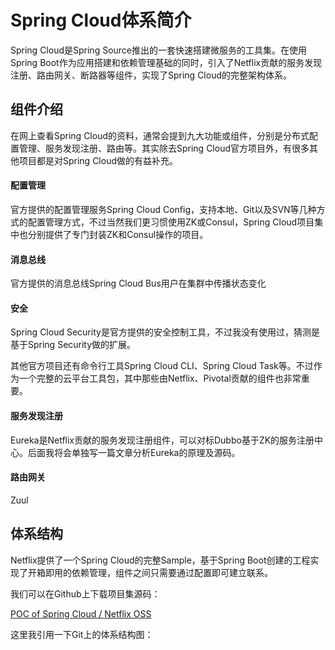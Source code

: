 # Spring Cloud体系简介

Spring Cloud是Spring Source推出的一套快速搭建微服务的工具集。在使用Spring Boot作为应用搭建和依赖管理基础的同时，引入了Netflix贡献的服务发现注册、路由网关、断路器等组件，实现了Spring Cloud的完整架构体系。

## 组件介绍

在网上查看Spring Cloud的资料，通常会提到九大功能或组件，分别是分布式配置管理、服务发现注册、路由等。其实除去Spring Cloud官方项目外，有很多其他项目都是对Spring Cloud做的有益补充。

#### 配置管理

官方提供的配置管理服务Spring Cloud Config，支持本地、Git以及SVN等几种方式的配置管理方式，不过当然我们更习惯使用ZK或Consul，Spring Cloud项目集中也分别提供了专门封装ZK和Consul操作的项目。

#### 消息总线

官方提供的消息总线Spring Cloud Bus用户在集群中传播状态变化

#### 安全

Spring Cloud Security是官方提供的安全控制工具，不过我没有使用过，猜测是基于Spring Security做的扩展。

其他官方项目还有命令行工具Spring Cloud CLI、Spring Cloud Task等。不过作为一个完整的云平台工具包，其中那些由Netflix、Pivotal贡献的组件也非常重要。

#### 服务发现注册

Eureka是Netflix贡献的服务发现注册组件，可以对标Dubbo基于ZK的服务注册中心。后面我将会单独写一篇文章分析Eureka的原理及源码。

#### 路由网关

Zuul

## 体系结构

Netflix提供了一个Spring Cloud的完整Sample，基于Spring Boot创建的工程实现了开箱即用的依赖管理，组件之间只需要通过配置即可建立联系。

我们可以在Github上下载项目集源码：

[POC of Spring Cloud / Netflix OSS](https://github.com/Oreste-Luci/netflix-oss-example)

这里我引用一下Git上的体系结构图：



